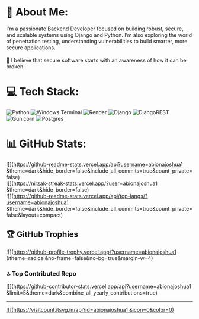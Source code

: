 # 💫 About Me:
I'm a passionate Backend Developer focused on building robust, secure, and scalable systems using Django and Python. I’m also exploring the world of penetration testing, understanding vulnerabilities to build smarter, more secure applications.<br><br>🧠 I believe that secure software starts with an awareness of how it can be broken.


# 💻 Tech Stack:
![Python](https://img.shields.io/badge/python-3670A0?style=for-the-badge&logo=python&logoColor=ffdd54) ![Windows Terminal](https://img.shields.io/badge/Windows%20Terminal-%234D4D4D.svg?style=for-the-badge&logo=windows-terminal&logoColor=white) ![Render](https://img.shields.io/badge/Render-%46E3B7.svg?style=for-the-badge&logo=render&logoColor=white) ![Django](https://img.shields.io/badge/django-%23092E20.svg?style=for-the-badge&logo=django&logoColor=white) ![DjangoREST](https://img.shields.io/badge/DJANGO-REST-ff1709?style=for-the-badge&logo=django&logoColor=white&color=ff1709&labelColor=gray) ![Gunicorn](https://img.shields.io/badge/gunicorn-%298729.svg?style=for-the-badge&logo=gunicorn&logoColor=white) ![Postgres](https://img.shields.io/badge/postgres-%23316192.svg?style=for-the-badge&logo=postgresql&logoColor=white)
# 📊 GitHub Stats:
![](https://github-readme-stats.vercel.app/api?username=abionajoshua1 &theme=dark&hide_border=false&include_all_commits=true&count_private=false)<br/>
![](https://nirzak-streak-stats.vercel.app/?user=abionajoshua1 &theme=dark&hide_border=false)<br/>
![](https://github-readme-stats.vercel.app/api/top-langs/?username=abionajoshua1 &theme=dark&hide_border=false&include_all_commits=true&count_private=false&layout=compact)

## 🏆 GitHub Trophies
![](https://github-profile-trophy.vercel.app/?username=abionajoshua1 &theme=radical&no-frame=false&no-bg=true&margin-w=4)

### 🔝 Top Contributed Repo
![](https://github-contributor-stats.vercel.app/api?username=abionajoshua1 &limit=5&theme=dark&combine_all_yearly_contributions=true)

---
[![](https://visitcount.itsvg.in/api?id=abionajoshua1 &icon=0&color=0)](https://visitcount.itsvg.in)

<!-- Proudly created with GPRM ( https://gprm.itsvg.in ) -->
